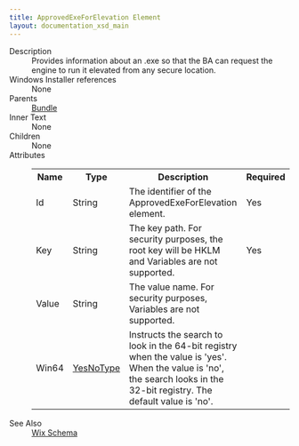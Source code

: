 ```yaml
---
title: ApprovedExeForElevation Element
layout: documentation_xsd_main
---
```

<dl>
  <dt>Description</dt>
  <dd>Provides information about an .exe so that the BA can request the engine to run it elevated from any secure location.</dd>
  <dt>Windows Installer references</dt>
  <dd>None</dd>
  <dt>Parents</dt>
  <dd>
    <a href="../../wix/bundle/">Bundle</a>
  </dd>
  <dt>Inner Text</dt>
  <dd>None</dd>
  <dt>Children</dt>
  <dd>None</dd>
  <dt>Attributes</dt>
  <dd>
    <table cellspacing="0" cellpadding="0" class="schema">
      <tr>
        <th width="15%">Name</th>
        <th width="15%">Type</th>
        <th width="65%">Description</th>
        <th width="15%">Required</th>
      </tr>
      <tr>
        <td>Id</td>
        <td>String</td>
        <td>The identifier of the ApprovedExeForElevation element.</td>
        <td>Yes</td>
      </tr>
      <tr>
        <td>Key</td>
        <td>String</td>
        <td>             The key path.             For security purposes, the root key will be HKLM and Variables are not supported.           </td>
        <td>Yes</td>
      </tr>
      <tr>
        <td>Value</td>
        <td>String</td>
        <td>             The value name.             For security purposes, Variables are not supported.           </td>
        <td>&nbsp;</td>
      </tr>
      <tr>
        <td>Win64</td>
        <td><a href="../simple_type_yesnotype/">YesNoType</a></td>
        <td>             Instructs the search to look in the 64-bit registry when the value is 'yes'.             When the value is 'no', the search looks in the 32-bit registry.             The default value is 'no'.           </td>
        <td>&nbsp;</td>
      </tr>
    </table>
  </dd>
  <dt>See Also</dt>
  <dd>
    <a href="../wix">Wix Schema</a>
  </dd>
</dl>
